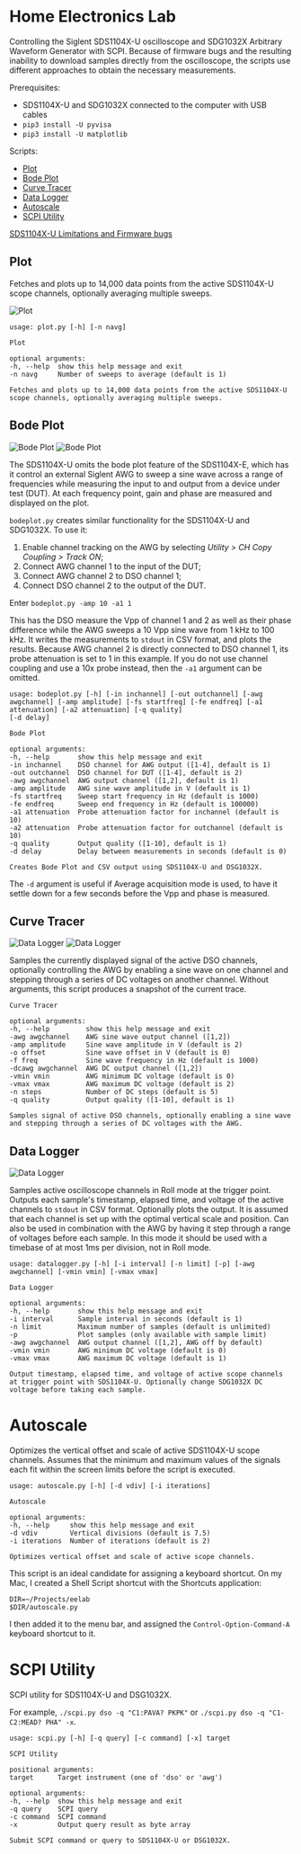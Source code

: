 # Home Electronics Lab

Controlling the Siglent SDS1104X-U oscilloscope and SDG1032X Arbitrary Waveform Generator with SCPI. Because of firmware bugs and the resulting inability to download samples directly from the oscilloscope, the scripts use different approaches to obtain the necessary measurements.

Prerequisites:

- SDS1104X-U and SDG1032X connected to the computer with USB cables
- `pip3 install -U pyvisa`
- `pip3 install -U matplotlib`

Scripts:

- [Plot](#plot)
- [Bode Plot](#bodeplot)
- [Curve Tracer](#curvetracer)
- [Data Logger](#datalogger)
- [Autoscale](#autoscale)
- [SCPI Utility](#scpi)

[SDS1104X-U Limitations and Firmware bugs](SDS1104X-U.md)

<a name="plot"></a>
## Plot

Fetches and plots up to 14,000 data points from the active SDS1104X-U scope channels, optionally averaging multiple sweeps.

![Plot](img/plot.png)

	usage: plot.py [-h] [-n navg]
	
	Plot
	
	optional arguments:
	-h, --help  show this help message and exit
	-n navg     Number of sweeps to average (default is 1)
	
	Fetches and plots up to 14,000 data points from the active SDS1104X-U scope channels, optionally averaging multiple sweeps.

<a name="bodeplot"></a>
## Bode Plot

![Bode Plot](img/bodeplot1.png)
![Bode Plot](img/bodeplot2.png)

The SDS1104X-U omits the bode plot feature of the SDS1104X-E, which has it control an external Siglent AWG to sweep a sine wave across a range of frequencies while measuring the input to and output from a device under test (DUT). At each frequency point, gain and phase are measured and displayed on the plot.

`bodeplot.py` creates similar functionality for the SDS1104X-U and SDG1032X. To use it:

1. Enable channel tracking on the AWG by selecting *Utility > CH Copy Coupling > Track ON*;
1. Connect AWG channel 1 to the input of the DUT;
1. Connect AWG channel 2 to DSO channel 1;
1. Connect DSO channel 2 to the output of the DUT.

Enter `bodeplot.py -amp 10 -a1 1`

This has the DSO measure the Vpp of channel 1 and 2 as well as their phase difference while the AWG sweeps a 10 Vpp sine wave from 1 kHz to 100 kHz. It writes the measurements to `stdout` in CSV format, and plots the results. Because AWG channel 2 is directly connected to DSO channel 1, its probe attenuation is set to 1 in this example. If you do not use channel coupling and use a 10x probe instead, then the `-a1` argument can be omitted. 

	usage: bodeplot.py [-h] [-in inchannel] [-out outchannel] [-awg awgchannel] [-amp amplitude] [-fs startfreq] [-fe endfreq] [-a1 attenuation] [-a2 attenuation] [-q quality]
	[-d delay]
	
	Bode Plot
	
	optional arguments:
	-h, --help       show this help message and exit
	-in inchannel    DSO channel for AWG output ([1-4], default is 1)
	-out outchannel  DSO channel for DUT ([1-4], default is 2)
	-awg awgchannel  AWG output channel ([1,2], default is 1)
	-amp amplitude   AWG sine wave amplitude in V (default is 1)
	-fs startfreq    Sweep start frequency in Hz (default is 1000)
	-fe endfreq      Sweep end frequency in Hz (default is 100000)
	-a1 attenuation  Probe attenuation factor for inchannel (default is 10)
	-a2 attenuation  Probe attenuation factor for outchannel (default is 10)
	-q quality       Output quality ([1-10], default is 1)
	-d delay         Delay between measurements in seconds (default is 0)
	
	Creates Bode Plot and CSV output using SDS1104X-U and DSG1032X.

The `-d` argument is useful if Average acquisition mode is used, to have it settle down for a few seconds before the Vpp and phase is measured.

<a name="curvetracer"></a>
## Curve Tracer

![Data Logger](img/curvetracer1.png)
![Data Logger](img/curvetracer2.png)

Samples the currently displayed signal of the active DSO channels, optionally controlling the AWG by enabling a sine wave on one channel and stepping through a series of DC voltages on another channel. Without arguments, this script produces a snapshot of the current trace.

	Curve Tracer
	
	optional arguments:
	-h, --help         show this help message and exit
	-awg awgchannel    AWG sine wave output channel ([1,2])
	-amp amplitude     Sine wave amplitude in V (default is 2)
	-o offset          Sine wave offset in V (default is 0)
	-f freq            Sine wave frequency in Hz (default is 1000)
	-dcawg awgchannel  AWG DC output channel ([1,2])
	-vmin vmin         AWG minimum DC voltage (default is 0)
	-vmax vmax         AWG maximum DC voltage (default is 2)
	-n steps           Number of DC steps (default is 5)
	-q quality         Output quality ([1-10], default is 1)
	
	Samples signal of active DSO channels, optionally enabling a sine wave and stepping through a series of DC voltages with the AWG.

<a name="datalogger"></a>
## Data Logger

![Data Logger](img/datalogger.png)

Samples active oscilloscope channels in Roll mode at the trigger point. Outputs each sample's timestamp, elapsed time, and voltage of the active channels to `stdout` in CSV format. Optionally plots the output. It is assumed that each channel is set up with the optimal vertical scale and position. Can also be used in combination with the AWG by having it step through a range of voltages before each sample. In this mode it should be used with a timebase of at most 1ms per division, not in Roll mode.

	usage: datalogger.py [-h] [-i interval] [-n limit] [-p] [-awg awgchannel] [-vmin vmin] [-vmax vmax]
	
	Data Logger
	
	optional arguments:
	-h, --help       show this help message and exit
	-i interval      Sample interval in seconds (default is 1)
	-n limit         Maximum number of samples (default is unlimited)
	-p               Plot samples (only available with sample limit)
	-awg awgchannel  AWG output channel ([1,2], AWG off by default)
	-vmin vmin       AWG minimum DC voltage (default is 0)
	-vmax vmax       AWG maximum DC voltage (default is 1)
	
	Output timestamp, elapsed time, and voltage of active scope channels at trigger point with SDS1104X-U. Optionally change SDG1032X DC voltage before taking each sample.

<a name="autoscale"></a>
# Autoscale

Optimizes the vertical offset and scale of active SDS1104X-U scope channels. Assumes that the minimum and maximum values of the signals each fit within the screen limits before the script is executed.

	usage: autoscale.py [-h] [-d vdiv] [-i iterations]
	
	Autoscale
	
	optional arguments:
	-h, --help     show this help message and exit
	-d vdiv        Vertical divisions (default is 7.5)
	-i iterations  Number of iterations (default is 2)
	
	Optimizes vertical offset and scale of active scope channels.

This script is an ideal candidate for assigning a keyboard shortcut. On my Mac, I created a Shell Script shortcut with the Shortcuts application:

	DIR=~/Projects/eelab
	$DIR/autoscale.py

I then added it to the menu bar, and assigned the `Control-Option-Command-A` keyboard shortcut to it.

<a name="scpi"></a>
# SCPI Utility

SCPI utility for SDS1104X-U and DSG1032X.

For example, `./scpi.py dso -q "C1:PAVA? PKPK"` or `./scpi.py dso -q "C1-C2:MEAD? PHA" -x`.

	usage: scpi.py [-h] [-q query] [-c command] [-x] target
	
	SCPI Utility
	
	positional arguments:
	target      Target instrument (one of 'dso' or 'awg')
	
	optional arguments:
	-h, --help  show this help message and exit
	-q query    SCPI query
	-c command  SCPI command
	-x          Output query result as byte array
	
	Submit SCPI command or query to SDS1104X-U or DSG1032X.
	